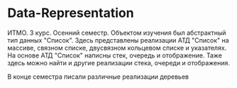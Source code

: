 # Data-Representation
ИТМО. 3 курс. Осенний семестр. Объектом изучения был абстрактный тип данных "Список". Здесь представлены реализации АТД "Список" на массиве, связном списке, двусвязном кольцевом списке и указателях. На основе АТД "Список" написны стек, очередь и отображение. Таже здесь можно найти и другие реализации стека, очереди и отображения.

В конце семестра писали различные реализации деревьев
